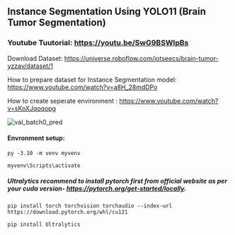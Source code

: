 ## Instance Segmentation Using YOLO11 (Brain Tumor Segmentation)

### Youtube Tuutorial: https://youtu.be/SwG9BSWIpBs

Download Dataset: https://universe.roboflow.com/iotseecs/brain-tumor-yzzav/dataset/1

How to prepare dataset for Instance Segmentation model: https://www.youtube.com/watch?v=a8H_28mdDPo

How to create seperate environment : https://www.youtube.com/watch?v=sKoXJqoqopg

![val_batch0_pred](https://github.com/user-attachments/assets/c110412b-c1c1-4a91-b481-02e96e25ca98)


#### Envronment setup:

	py -3.10 -m venv myvenv
	
	myvenv\Scripts\activate
	
##### Ultralytics recommend to install pytorch first from official website as per your cuda version-  https://pytorch.org/get-started/locally.

	pip install torch torchvision torchaudio --index-url https://download.pytorch.org/whl/cu121
    
	pip install Ultralytics
